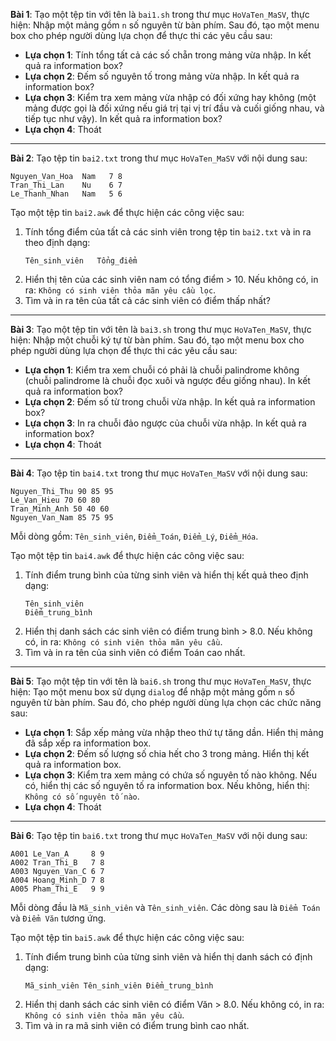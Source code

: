 **Bài 1**:
Tạo một tệp tin với tên là `bai1.sh` trong thư mục `HoVaTen_MaSV`, thực hiện:
Nhập một mảng gồm `n` số nguyên từ bàn phím. Sau đó, tạo một menu box cho phép người dùng lựa chọn để thực thi các yêu cầu sau:
- **Lựa chọn 1**: Tính tổng tất cả các số chẵn trong mảng vừa nhập. In kết quả ra information box?
- **Lựa chọn 2**: Đếm số nguyên tố trong mảng vừa nhập. In kết quả ra information box?
- **Lựa chọn 3**: Kiểm tra xem mảng vừa nhập có đối xứng hay không (một mảng được gọi là đối xứng nếu giá trị tại vị trí đầu và cuối giống nhau, và tiếp tục như vậy). In kết quả ra information box?
- **Lựa chọn 4**: Thoát

---

**Bài 2**:
Tạo tệp tin `bai2.txt` trong thư mục `HoVaTen_MaSV` với nội dung sau:
```
Nguyen_Van_Hoa  Nam   7 8
Tran_Thi_Lan    Nu    6 7
Le_Thanh_Nhan   Nam   5 6
```
Tạo một tệp tin `bai2.awk` để thực hiện các công việc sau:
1. Tính tổng điểm của tất cả các sinh viên trong tệp tin `bai2.txt` và in ra theo định dạng:
   ```
   Tên_sinh_viên   Tổng_điểm
   ```
2. Hiển thị tên của các sinh viên nam có tổng điểm > 10. Nếu không có, in ra: `Không có sinh viên thỏa mãn yêu cầu lọc`.
3. Tìm và in ra tên của tất cả các sinh viên có điểm thấp nhất?

---

**Bài 3**:
Tạo một tệp tin với tên là `bai3.sh` trong thư mục `HoVaTen_MaSV`, thực hiện:
Nhập một chuỗi ký tự từ bàn phím. Sau đó, tạo một menu box cho phép người dùng lựa chọn để thực thi các yêu cầu sau:
- **Lựa chọn 1**: Kiểm tra xem chuỗi có phải là chuỗi palindrome không (chuỗi palindrome là chuỗi đọc xuôi và ngược đều giống nhau). In kết quả ra information box?
- **Lựa chọn 2**: Đếm số từ trong chuỗi vừa nhập. In kết quả ra information box?
- **Lựa chọn 3**: In ra chuỗi đảo ngược của chuỗi vừa nhập. In kết quả ra information box?
- **Lựa chọn 4**: Thoát

---

**Bài 4**:
Tạo tệp tin `bai4.txt` trong thư mục `HoVaTen_MaSV` với nội dung sau:
```
Nguyen_Thi_Thu 90 85 95
Le_Van_Hieu 70 60 80
Tran_Minh_Anh 50 40 60
Nguyen_Van_Nam 85 75 95
```
Mỗi dòng gồm: `Tên_sinh_viên`, `Điểm_Toán`, `Điểm_Lý`, `Điểm_Hóa`.

Tạo một tệp tin `bai4.awk` để thực hiện các công việc sau:
1. Tính điểm trung bình của từng sinh viên và hiển thị kết quả theo định dạng:
   ```
   Tên_sinh_viên
   Điểm_trung_bình
   ```
2. Hiển thị danh sách các sinh viên có điểm trung bình > 8.0. Nếu không có, in ra: `Không có sinh viên thỏa mãn yêu cầu`.
3. Tìm và in ra tên của sinh viên có điểm Toán cao nhất.

---

**Bài 5**:
Tạo một tệp tin với tên là `bai6.sh` trong thư mục `HoVaTen_MaSV`, thực hiện:
Tạo một menu box sử dụng `dialog` để nhập một mảng gồm `n` số nguyên từ bàn phím. Sau đó, cho phép người dùng lựa chọn các chức năng sau:
- **Lựa chọn 1**: Sắp xếp mảng vừa nhập theo thứ tự tăng dần. Hiển thị mảng đã sắp xếp ra information box.
- **Lựa chọn 2**: Đếm số lượng số chia hết cho 3 trong mảng. Hiển thị kết quả ra information box.
- **Lựa chọn 3**: Kiểm tra xem mảng có chứa số nguyên tố nào không. Nếu có, hiển thị các số nguyên tố ra information box. Nếu không, hiển thị: `Không có số nguyên tố nào`.
- **Lựa chọn 4**: Thoát

---

**Bài 6**:
Tạo tệp tin `bai6.txt` trong thư mục `HoVaTen_MaSV` với nội dung sau:
```
A001 Le_Van_A     8 9
A002 Tran_Thi_B   7 8
A003 Nguyen_Van_C 6 7
A004 Hoang_Minh_D 7 8
A005 Pham_Thi_E   9 9
```
Mỗi dòng đầu là `Mã_sinh_viên` và `Tên_sinh_viên`. Các dòng sau là `Điểm Toán` và `Điểm Văn` tương ứng.

Tạo một tệp tin `bai5.awk` để thực hiện các công việc sau:
1. Tính điểm trung bình của từng sinh viên và hiển thị danh sách có định dạng:
   ```
   Mã_sinh_viên Tên_sinh_viên Điểm_trung_bình
   ```
2. Hiển thị danh sách các sinh viên có điểm Văn > 8.0. Nếu không có, in ra: `Không có sinh viên thỏa mãn yêu cầu`.
3. Tìm và in ra mã sinh viên có điểm trung bình cao nhất.
